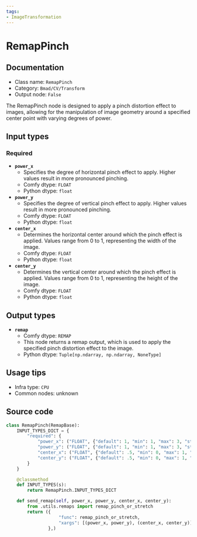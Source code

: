 ```yaml
---
tags:
- ImageTransformation
---
```


# RemapPinch
## Documentation
- Class name: `RemapPinch`
- Category: `Bmad/CV/Transform`
- Output node: `False`

The RemapPinch node is designed to apply a pinch distortion effect to images, allowing for the manipulation of image geometry around a specified center point with varying degrees of power.
## Input types
### Required
- **`power_x`**
    - Specifies the degree of horizontal pinch effect to apply. Higher values result in more pronounced pinching.
    - Comfy dtype: `FLOAT`
    - Python dtype: `float`
- **`power_y`**
    - Specifies the degree of vertical pinch effect to apply. Higher values result in more pronounced pinching.
    - Comfy dtype: `FLOAT`
    - Python dtype: `float`
- **`center_x`**
    - Determines the horizontal center around which the pinch effect is applied. Values range from 0 to 1, representing the width of the image.
    - Comfy dtype: `FLOAT`
    - Python dtype: `float`
- **`center_y`**
    - Determines the vertical center around which the pinch effect is applied. Values range from 0 to 1, representing the height of the image.
    - Comfy dtype: `FLOAT`
    - Python dtype: `float`
## Output types
- **`remap`**
    - Comfy dtype: `REMAP`
    - This node returns a remap output, which is used to apply the specified pinch distortion effect to the image.
    - Python dtype: `Tuple[np.ndarray, np.ndarray, NoneType]`
## Usage tips
- Infra type: `CPU`
- Common nodes: unknown


## Source code
```python
class RemapPinch(RemapBase):
    INPUT_TYPES_DICT = {
        "required": {
            "power_x": ("FLOAT", {"default": 1, "min": 1, "max": 3, "step": .05}),
            "power_y": ("FLOAT", {"default": 1, "min": 1, "max": 3, "step": .05}),
            "center_x": ("FLOAT", {"default": .5, "min": 0, "max": 1, "step": .05}),
            "center_y": ("FLOAT", {"default": .5, "min": 0, "max": 1, "step": .05}),
        }
    }

    @classmethod
    def INPUT_TYPES(s):
        return RemapPinch.INPUT_TYPES_DICT

    def send_remap(self, power_x, power_y, center_x, center_y):
        from .utils.remaps import remap_pinch_or_stretch
        return ({
                    "func": remap_pinch_or_stretch,
                    "xargs": [(power_x, power_y), (center_x, center_y)]
                },)

```
